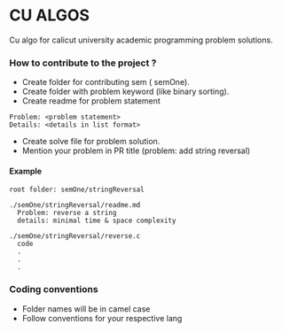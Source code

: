 # CU ALGOS

Cu algo for calicut university academic programming problem solutions.

### How to contribute to the project ?

- Create folder for contributing sem ( semOne).
- Create folder with problem keyword (like binary sorting).
- Create readme for problem statement
```
Problem: <problem statement>
Details: <details in list format>
```
- Create solve file for problem solution.
- Mention your problem in PR title (problem: add string reversal)

#### Example
```
root folder: semOne/stringReversal

./semOne/stringReversal/readme.md
  Problem: reverse a string 
  details: minimal time & space complexity

./semOne/stringReversal/reverse.c
  code
  .
  .
  .
```

### Coding conventions
- Folder names will be in camel case
- Follow conventions for your respective lang
